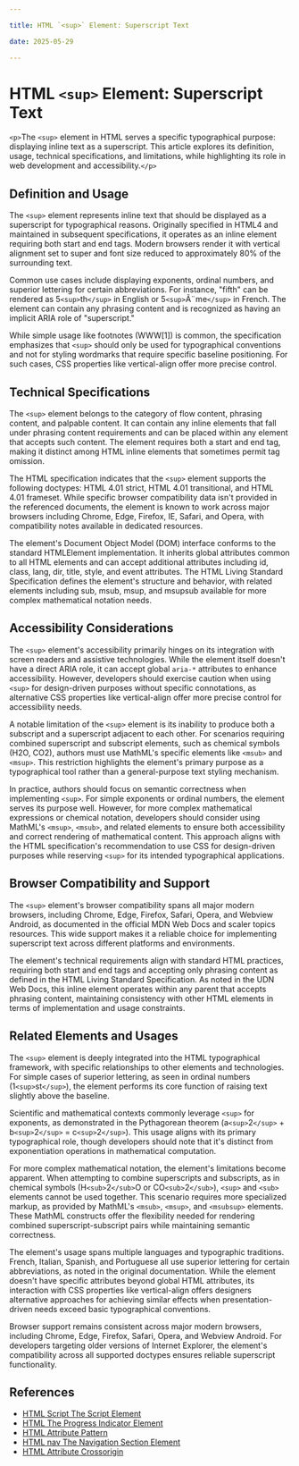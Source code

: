 ```yaml
---

title: HTML `<sup>` Element: Superscript Text

date: 2025-05-29

---
```



# HTML `<sup>` Element: Superscript Text

`<p>`The `<sup>` element in HTML serves a specific typographical purpose: displaying inline text as a superscript. This article explores its definition, usage, technical specifications, and limitations, while highlighting its role in web development and accessibility.`</p>`


## Definition and Usage

The `<sup>` element represents inline text that should be displayed as a superscript for typographical reasons. Originally specified in HTML4 and maintained in subsequent specifications, it operates as an inline element requiring both start and end tags. Modern browsers render it with vertical alignment set to super and font size reduced to approximately 80% of the surrounding text.

Common use cases include displaying exponents, ordinal numbers, and superior lettering for certain abbreviations. For instance, "fifth" can be rendered as 5`<sup>`th`</sup>` in English or 5`<sup>`Ã¨me`</sup>` in French. The element can contain any phrasing content and is recognized as having an implicit ARIA role of "superscript."

While simple usage like footnotes (WWW[1]) is common, the specification emphasizes that `<sup>` should only be used for typographical conventions and not for styling wordmarks that require specific baseline positioning. For such cases, CSS properties like vertical-align offer more precise control.


## Technical Specifications

The `<sup>` element belongs to the category of flow content, phrasing content, and palpable content. It can contain any inline elements that fall under phrasing content requirements and can be placed within any element that accepts such content. The element requires both a start and end tag, making it distinct among HTML inline elements that sometimes permit tag omission.

The HTML specification indicates that the `<sup>` element supports the following doctypes: HTML 4.01 strict, HTML 4.01 transitional, and HTML 4.01 frameset. While specific browser compatibility data isn't provided in the referenced documents, the element is known to work across major browsers including Chrome, Edge, Firefox, IE, Safari, and Opera, with compatibility notes available in dedicated resources.

The element's Document Object Model (DOM) interface conforms to the standard HTMLElement implementation. It inherits global attributes common to all HTML elements and can accept additional attributes including id, class, lang, dir, title, style, and event attributes. The HTML Living Standard Specification defines the element's structure and behavior, with related elements including sub, msub, msup, and msupsub available for more complex mathematical notation needs.


## Accessibility Considerations

The `<sup>` element's accessibility primarily hinges on its integration with screen readers and assistive technologies. While the element itself doesn't have a direct ARIA role, it can accept global `aria-*` attributes to enhance accessibility. However, developers should exercise caution when using `<sup>` for design-driven purposes without specific connotations, as alternative CSS properties like vertical-align offer more precise control for accessibility needs.

A notable limitation of the `<sup>` element is its inability to produce both a subscript and a superscript adjacent to each other. For scenarios requiring combined superscript and subscript elements, such as chemical symbols (H2O, CO2), authors must use MathML's specific elements like `<msub>` and `<msup>`. This restriction highlights the element's primary purpose as a typographical tool rather than a general-purpose text styling mechanism.

In practice, authors should focus on semantic correctness when implementing `<sup>`. For simple exponents or ordinal numbers, the element serves its purpose well. However, for more complex mathematical expressions or chemical notation, developers should consider using MathML's `<msup>`, `<msub>`, and related elements to ensure both accessibility and correct rendering of mathematical content. This approach aligns with the HTML specification's recommendation to use CSS for design-driven purposes while reserving `<sup>` for its intended typographical applications.


## Browser Compatibility and Support

The `<sup>` element's browser compatibility spans all major modern browsers, including Chrome, Edge, Firefox, Safari, Opera, and Webview Android, as documented in the official MDN Web Docs and scaler topics resources. This wide support makes it a reliable choice for implementing superscript text across different platforms and environments.

The element's technical requirements align with standard HTML practices, requiring both start and end tags and accepting only phrasing content as defined in the HTML Living Standard Specification. As noted in the UDN Web Docs, this inline element operates within any parent that accepts phrasing content, maintaining consistency with other HTML elements in terms of implementation and usage constraints.


## Related Elements and Usages

The `<sup>` element is deeply integrated into the HTML typographical framework, with specific relationships to other elements and technologies. For simple cases of superior lettering, as seen in ordinal numbers (1`<sup>`st`</sup>`), the element performs its core function of raising text slightly above the baseline.

Scientific and mathematical contexts commonly leverage `<sup>` for exponents, as demonstrated in the Pythagorean theorem (a`<sup>`2`</sup>` + b`<sup>`2`</sup>` = c`<sup>`2`</sup>`). This usage aligns with its primary typographical role, though developers should note that it's distinct from exponentiation operations in mathematical computation.

For more complex mathematical notation, the element's limitations become apparent. When attempting to combine superscripts and subscripts, as in chemical symbols (H`<sub>`2`</sub>`O or CO`<sub>`2`</sub>`), `<sup>` and `<sub>` elements cannot be used together. This scenario requires more specialized markup, as provided by MathML's `<msub>`, `<msup>`, and `<msubsup>` elements. These MathML constructs offer the flexibility needed for rendering combined superscript-subscript pairs while maintaining semantic correctness.

The element's usage spans multiple languages and typographic traditions. French, Italian, Spanish, and Portuguese all use superior lettering for certain abbreviations, as noted in the original documentation. While the element doesn't have specific attributes beyond global HTML attributes, its interaction with CSS properties like vertical-align offers designers alternative approaches for achieving similar effects when presentation-driven needs exceed basic typographical conventions.

Browser support remains consistent across major modern browsers, including Chrome, Edge, Firefox, Safari, Opera, and Webview Android. For developers targeting older versions of Internet Explorer, the element's compatibility across all supported doctypes ensures reliable superscript functionality.

## References

- [HTML Script The Script Element](https://github.com/serpuniversity/learn/blob/main/html/HTML%20Script%20The%20Script%20Element.md)
- [HTML The Progress Indicator Element](https://github.com/serpuniversity/learn/blob/main/html/HTML%20The%20Progress%20Indicator%20Element.md)
- [HTML Attribute Pattern](https://github.com/serpuniversity/learn/blob/main/html/HTML%20Attribute%20Pattern.md)
- [HTML nav The Navigation Section Element](https://github.com/serpuniversity/learn/blob/main/html/HTML%20nav%20The%20Navigation%20Section%20Element.md)
- [HTML Attribute Crossorigin](https://github.com/serpuniversity/learn/blob/main/html/HTML%20Attribute%20Crossorigin.md)
